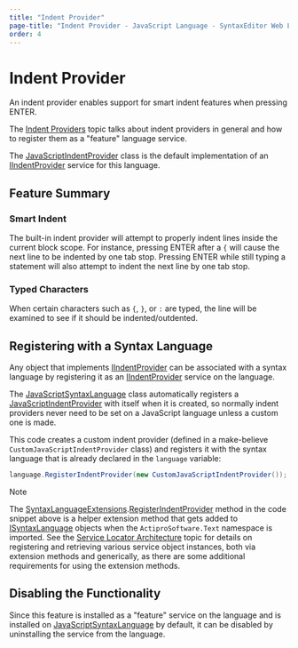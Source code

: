 ```yaml
---
title: "Indent Provider"
page-title: "Indent Provider - JavaScript Language - SyntaxEditor Web Languages Add-on"
order: 4
---
```

# Indent Provider

An indent provider enables support for smart indent features when pressing ENTER.

The [Indent Providers](../../user-interface/input-output/indent-providers.md) topic talks about indent providers in general and how to register them as a "feature" language service.

The [JavaScriptIndentProvider](xref:ActiproSoftware.Text.Languages.JavaScript.Implementation.JavaScriptIndentProvider) class is the default implementation of an [IIndentProvider](xref:ActiproSoftware.UI.WinForms.Controls.SyntaxEditor.IIndentProvider) service for this language.

## Feature Summary

### Smart Indent

The built-in indent provider will attempt to properly indent lines inside the current block scope.  For instance, pressing ENTER after a `{` will cause the next line to be indented by one tab stop.  Pressing ENTER while still typing a statement will also attempt to indent the next line by one tab stop.

### Typed Characters

When certain characters such as `{`, `}`, or `:` are typed, the line will be examined to see if it should be indented/outdented.

## Registering with a Syntax Language

Any object that implements [IIndentProvider](xref:ActiproSoftware.UI.WinForms.Controls.SyntaxEditor.IIndentProvider) can be associated with a syntax language by registering it as an [IIndentProvider](xref:ActiproSoftware.UI.WinForms.Controls.SyntaxEditor.IIndentProvider) service on the language.

The [JavaScriptSyntaxLanguage](xref:ActiproSoftware.Text.Languages.JavaScript.Implementation.JavaScriptSyntaxLanguage) class automatically registers a [JavaScriptIndentProvider](xref:ActiproSoftware.Text.Languages.JavaScript.Implementation.JavaScriptIndentProvider) with itself when it is created, so normally indent providers never need to be set on a JavaScript language unless a custom one is made.

This code creates a custom indent provider (defined in a make-believe `CustomJavaScriptIndentProvider` class) and registers it with the syntax language that is already declared in the `language` variable:

```csharp
language.RegisterIndentProvider(new CustomJavaScriptIndentProvider());
```

> [!NOTE]
> The [SyntaxLanguageExtensions](xref:ActiproSoftware.Text.SyntaxLanguageExtensions).[RegisterIndentProvider](xref:ActiproSoftware.Text.SyntaxLanguageExtensions.RegisterIndentProvider*) method in the code snippet above is a helper extension method that gets added to [ISyntaxLanguage](xref:ActiproSoftware.Text.ISyntaxLanguage) objects when the `ActiproSoftware.Text` namespace is imported.  See the [Service Locator Architecture](../../language-creation/service-locator-architecture.md) topic for details on registering and retrieving various service object instances, both via extension methods and generically, as there are some additional requirements for using the extension methods.

## Disabling the Functionality

Since this feature is installed as a "feature" service on the language and is installed on [JavaScriptSyntaxLanguage](xref:ActiproSoftware.Text.Languages.JavaScript.Implementation.JavaScriptSyntaxLanguage) by default, it can be disabled by uninstalling the service from the language.
